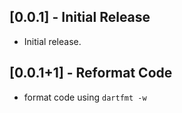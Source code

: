 ## [0.0.1] - Initial Release

* Initial release.

## [0.0.1+1] - Reformat Code

* format code using `dartfmt -w`
